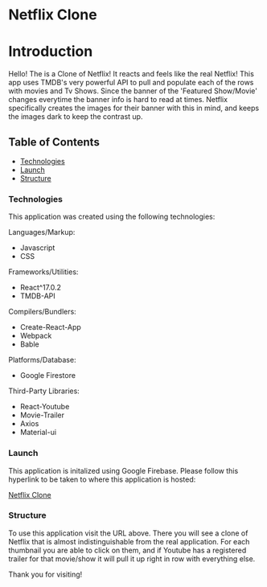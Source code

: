 # Netflix Clone

# Introduction

Hello! The is a Clone of Netflix! It reacts and feels like the real Netflix! This app uses TMDB's very powerful API to pull and populate each of the rows with movies and Tv Shows. Since the banner of the 'Featured Show/Movie' changes everytime the banner info is hard to read at times. Netflix specifically creates the images for their banner with this in mind, and keeps the images dark to keep the contrast up.


## Table of Contents

- <a href= https://github.com/Nicolasdha/Netflix-Clone-React#Technologies>Technologies</a>
- <a href= https://github.com/Nicolasdha/Netflix-Clone-React#Launch>Launch</a>
- <a href= https://github.com/Nicolasdha/Netflix-Clone-React#Structure> Structure</a>

### Technologies

This application was created using the following technologies:

Languages/Markup:

- Javascript
- CSS

Frameworks/Utilities:

- React^17.0.2
- TMDB-API


Compilers/Bundlers:

- Create-React-App
- Webpack
- Bable

Platforms/Database:

- Google Firestore

Third-Party Libraries:
- React-Youtube
- Movie-Trailer
- Axios
- Material-ui

### Launch

This application is initalized using Google Firebase. Please follow this hyperlink to be taken to where this application is hosted:

<a href='https://ndurikha-netlifx-clone.firebaseapp.com/'> Netflix Clone </a>

### Structure

To use this application visit the URL above. There you will see a clone of Netflix that is almost indistinguishable from the real application. For each thumbnail you are able to click on them, and if Youtube has a registered trailer for that movie/show it will pull it up right in row with everything else.



Thank you for visiting! <br><br><br>

<!-- ![Logo](https://i.ibb.co/nr2trL4/Screen-Shot-2020-09-08-at-4-20-44-PM.png) -->
